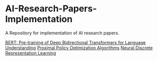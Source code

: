# AI-Research-Papers-Implementation
A Repository for implementation of AI research papers.

[BERT: Pre-training of Deep Bidirectional Transformers for Language Understanding](https://arxiv.org/abs/1810.04805)
[Proximal Policy Optimization Algorithms](https://arxiv.org/abs/1707.06347)
[Neural Discrete Representation Learning](https://arxiv.org/abs/1711.00937)

